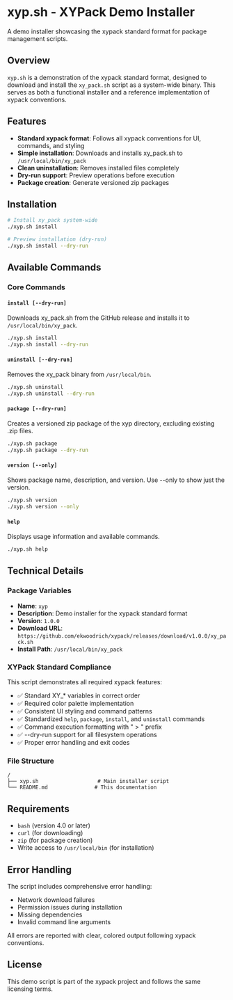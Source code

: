 # xyp.sh - XYPack Demo Installer

A demo installer showcasing the xypack standard format for package management scripts.

## Overview

`xyp.sh` is a demonstration of the xypack standard format, designed to download and install the `xy_pack.sh` script as a system-wide binary. This serves as both a functional installer and a reference implementation of xypack conventions.

## Features

- **Standard xypack format**: Follows all xypack conventions for UI, commands, and styling
- **Simple installation**: Downloads and installs xy_pack.sh to `/usr/local/bin/xy_pack`
- **Clean uninstallation**: Removes installed files completely
- **Dry-run support**: Preview operations before execution
- **Package creation**: Generate versioned zip packages

## Installation

```bash
# Install xy_pack system-wide
./xyp.sh install

# Preview installation (dry-run)
./xyp.sh install --dry-run
```

## Available Commands

### Core Commands

#### `install [--dry-run]`
Downloads xy_pack.sh from the GitHub release and installs it to `/usr/local/bin/xy_pack`.

```bash
./xyp.sh install
./xyp.sh install --dry-run
```

#### `uninstall [--dry-run]`
Removes the xy_pack binary from `/usr/local/bin`.

```bash
./xyp.sh uninstall
./xyp.sh uninstall --dry-run
```

#### `package [--dry-run]`
Creates a versioned zip package of the xyp directory, excluding existing .zip files.

```bash
./xyp.sh package
./xyp.sh package --dry-run
```

#### `version [--only]`
Shows package name, description, and version. Use --only to show just the version.

```bash
./xyp.sh version
./xyp.sh version --only
```

#### `help`
Displays usage information and available commands.

```bash
./xyp.sh help
```

## Technical Details

### Package Variables
- **Name**: `xyp`
- **Description**: Demo installer for the xypack standard format
- **Version**: `1.0.0`
- **Download URL**: `https://github.com/ekwoodrich/xypack/releases/download/v1.0.0/xy_pack.sh`
- **Install Path**: `/usr/local/bin/xy_pack`

### XYPack Standard Compliance

This script demonstrates all required xypack features:

- ✅ Standard XY_* variables in correct order
- ✅ Required color palette implementation
- ✅ Consistent UI styling and command patterns
- ✅ Standardized `help`, `package`, `install`, and `uninstall` commands
- ✅ Command execution formatting with " > " prefix
- ✅ --dry-run support for all filesystem operations
- ✅ Proper error handling and exit codes

### File Structure

```
/
├── xyp.sh                   # Main installer script
└── README.md               # This documentation
```

## Requirements

- `bash` (version 4.0 or later)
- `curl` (for downloading)
- `zip` (for package creation)
- Write access to `/usr/local/bin` (for installation)

## Error Handling

The script includes comprehensive error handling:

- Network download failures
- Permission issues during installation
- Missing dependencies
- Invalid command line arguments

All errors are reported with clear, colored output following xypack conventions.

## License

This demo script is part of the xypack project and follows the same licensing terms.